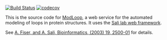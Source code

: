 [![Build Status](https://travis-ci.org/salilab/modloop.svg?branch=master)](https://travis-ci.org/salilab/modloop)
[![codecov](https://codecov.io/gh/salilab/modloop/branch/master/graph/badge.svg)](https://codecov.io/gh/salilab/modloop)

This is the source code for [ModLoop](http://salilab.org/modloop/), a web
service for the automated modeling of loops in protein structures. It uses
the [Sali lab web framework](https://github.com/salilab/saliweb/).

See [A. Fiser, and A. Sali, Bioinformatics, (2003) 19, 2500-01](http://www.ncbi.nlm.nih.gov/pubmed/14668246) for details.
